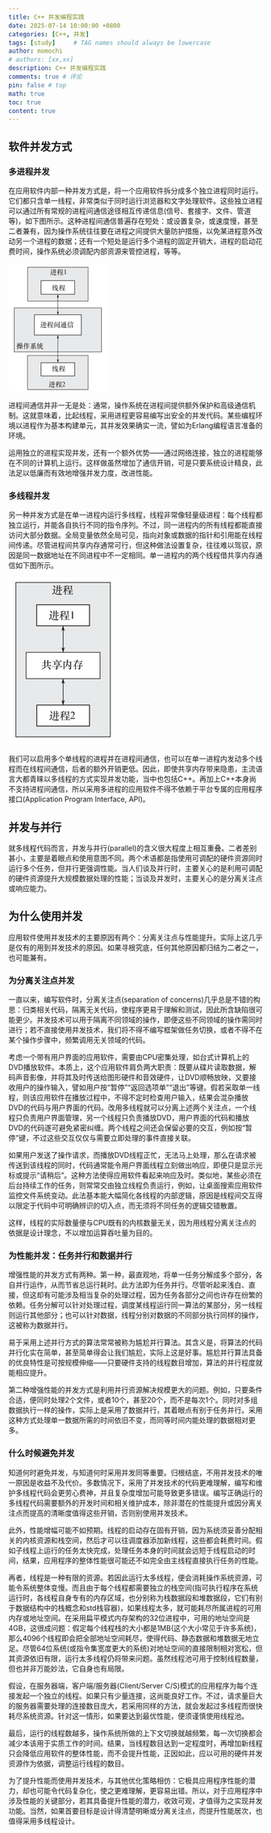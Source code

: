 ```yaml
---
title: C++ 并发编程实践
date: 2025-07-14 10:00:00 +0800
categories: [C++, 并发]
tags: [study]     # TAG names should always be lowercase
author: momochi
# authors: [xx,xx]
description: C++ 并发编程实践 
comments: true # 评论
pin: false # top 
math: true
toc: true
content: true
---
```


## 软件并发方式

### 多进程并发

在应用软件内部一种并发方式是，将一个应用软件拆分成多个独立进程同时运行。它们都只含单一线程，非常类似于同时运行浏览器和文字处理软件。这些独立进程可以通过所有常规的进程间通信途径相互传递信息(信号、套接字、文件、管道等)，如下图所示。这种进程间通信普遍存在短处：或设置复杂，或速度慢，甚至二者兼有，因为操作系统往往要在进程之间提供大量防护措施，以免某进程意外改动另一个进程的数据；还有一个短处是运行多个进程的固定开销大，进程的启动花费时间，操作系统必须调配内部资源来管控进程，等等。

![alt text](/assets/img/C++并发/1.3.png)

进程间通信并非一无是处：通常，操作系统在进程间提供额外保护和高级通信机制。这就意味着，比起线程，采用进程更容易编写出安全的并发代码。某些编程环境以进程作为基本构建单元，其并发效果确实一流，譬如为Erlang编程语言准备的环境。

运用独立的进程实现并发，还有一个额外优势——通过网络连接，独立的进程能够在不同的计算机上运行。这样做虽然增加了通信开销，可是只要系统设计精良，此法足以低廉而有效地增强并发力度，改进性能。

### 多线程并发

另一种并发方式是在单一进程内运行多线程，线程非常像轻量级进程：每个线程都独立运行，并能各自执行不同的指令序列。不过，同一进程内的所有线程都能直接访问大部分数据。全局变量依然全局可见，指向对象或数据的指针和引用能在线程间传递。尽管进程间共享内存通常可行，但这种做法设置复杂，往往难以驾驭，原因是同一数据地址在不同进程中不一定相同。单一进程内的两个线程借共享内存通信如下图所示。

![alt text](/assets/img/C++并发/1.4.png)

我们可以启用多个单线程的进程并在进程间通信，也可以在单一进程内发动多个线程而在线程间通信，后者的额外开销更低。因此，即使共享内存带来隐患，主流语言大都青睐以多线程的方式实现并发功能，当中也包括C++。再加上C++本身尚不支持进程间通信，所以采用多进程的应用软件不得不依赖于平台专属的应用程序接口(Application Program Interface, API)。

## 并发与并行

就多线程代码而言，并发与并行(parallel)的含义很大程度上相互重叠。二者差别甚小，主要是着眼点和使用意图不同。两个术语都是指使用可调配的硬件资源同时运行多个任务，但并行更强调性能。当人们谈及并行时，主要关心的是利用可调配的硬件资源提升大规模数据处理的性能；当谈及并发时，主要关心的是分离关注点或响应能力。

## 为什么使用并发

应用软件使用并发技术的主要原因有两个：分离关注点与性能提升。实际上这几乎是仅有的用到并发技术的原因。如果寻根究底，任何其他原因都归结为二者之一，也可能兼有。

### 为分离关注点并发

一直以来，编写软件时，分离关注点(separation of concerns)几乎总是不错的构思：归类相关代码，隔离无关代码，使程序更易于理解和测试，因此所含缺陷很可能更少。并发技术可以用于隔离不同领域的操作，即便这些不同领域的操作需同时进行；若不直接使用并发技术，我们将不得不编写框架做任务切换，或者不得不在某个操作步骤中，频繁调用无关领域的代码。

考虑一个带有用户界面的应用软件，需要由CPU密集处理，如台式计算机上的DVD播放软件。本质上，这个应用软件肩负两大职责：既要从碟片读取数据，解码声音影像，并将其及时传送给图形硬件和音效硬件，让DVD顺畅放映，又要接收用户的操作输入，譬如用户按“暂停”“返回选项单”“退出”等键。假若采取单一线程，则该应用软件在播放过程中，不得不定时检查用户输入，结果会混杂播放DVD的代码与用户界面的代码。改用多线程就可以分离上述两个关注点，一个线程只负责用户界面管理，另一个线程只负责播放DVD，用户界面的代码和播放DVD的代码遂可避免紧密纠缠。两个线程之间还会保留必要的交互，例如按“暂停”键，不过这些交互仅仅与需要立即处理的事件直接关联。

如果用户发送了操作请求，而播放DVD线程正忙，无法马上处理，那么在请求被传送到该线程的同时，代码通常能令用户界面线程立刻做出响应，即便只是显示光标或提示“请稍后”。这种方法使得应用软件看起来响应及时。类似地，某些必须在后台持续工作的任务，则常常交由独立线程负责运行，例如，让桌面搜索应用软件监控文件系统变动。此法基本能大幅简化各线程的内部逻辑，原因是线程间交互得以限定于代码中可明确辨识的切入点，而无须将不同任务的逻辑交错散置。

这样，线程的实际数量便与CPU既有的内核数量无关，因为用线程分离关注点的依据是设计理念，不以增加运算吞吐量为目的。

### 为性能并发：任务并行和数据并行

增强性能的并发方式有两种。第一种，最直观地，将单一任务分解成多个部分，各自并行运作，从而节省总运行耗时。此方法即为任务并行。尽管听起来浅白、直接，但这却有可能涉及相当复杂的处理过程，因为任务各部分之间也许存在纷繁的依赖。任务分解可以针对处理过程，调度某线程运行同一算法的某部分，另一线程则运行其他部分；也可以针对数据，线程分别对数据的不同部分执行同样的操作，这被称为数据并行。

易于采用上述并行方式的算法常常被称为尴尬并行算法。其含义是，将算法的代码并行化实在简单，甚至简单得会让我们尴尬，实际上这是好事。尴尬并行算法具备的优良特性是可按规模伸缩——只要硬件支持的线程数目增加，算法的并行程度就能相应提升。

第二种增强性能的并发方式是利用并行资源解决规模更大的问题。例如，只要条件合适，便同时处理2个文件，或者10个，甚至20个，而不是每次1个。同时对多组数据执行一样的操作，实际上是采用了数据并行，其着眼点有别于任务并行。采用这种方式处理单一数据所需的时间依旧不变，而同等时间内能处理的数据相对更多。

### 什么时候避免并发

知道何时避免并发，与知道何时采用并发同等重要。归根结底，不用并发技术的唯一原因是收益不及代价。多数情况下，采用了并发技术的代码更难理解，编写和维护多线程代码会更劳心费神，并且复杂度增加可能导致更多错误。编写正确运行的多线程代码需要额外的开发时间和相关维护成本，除非潜在的性能提升或因分离关注点而提高的清晰度值得这些开销，否则别使用并发技术。

此外，性能增幅可能不如预期。线程的启动存在固有开销，因为系统须妥善分配相关的内核资源和栈空间，然后才可以往调度器添加新线程，这些都会耗费时间。假如子线程上运行的任务太快完成，处理任务本身的时间就会远短于线程启动的时间，结果，应用程序的整体性能很可能还不如完全由主线程直接执行任务的性能。

再者，线程是一种有限的资源。若因此运行太多线程，便会消耗操作系统资源，可能令系统整体变慢。而且由于每个线程都需要独立的栈空间(指可执行程序在系统运行时，各线程自身专有的内存区域，也分别称为栈数据段和堆数据段，它们有别于数据结构中的栈概念和std栈容器)，如果线程太多，就可能耗尽所属进程的可用内存或地址空间。在采用扁平模式内存架构的32位进程中，可用的地址空间是4GB，这很成问题：假定每个线程栈的大小都是1MB(这个大小常见于许多系统)，那么4096个线程即会把全部地址空间耗尽，使得代码、静态数据和堆数据无地立足。尽管64位系统(或指令集宽度更大的系统)对地址空间的直接限制相对宽松，但其资源依旧有限，运行太多线程仍将带来问题。虽然线程池可用于控制线程数量，但也并非万能妙法，它自身也有局限。

假设，在服务器端，客户端/服务器(Client/Server C/S)模式的应用程序为每个连接发起一个独立的线程。如果只有少量连接，这尚能良好工作。不过，请求量巨大的服务器需要处理的连接数目庞大，若采用同样的方法，就会发起过多线程而很快耗尽系统资源。针对这一情形，如果要达到最优性能，便须谨慎使用线程池。

最后，运行的线程数越多，操作系统所做的上下文切换就越频繁，每一次切换都会减少本该用于实质工作的时间。结果，当线程数目达到一定程度时，再增加新线程只会降低应用软件的整体性能，而不会提升性能，正因如此，应以可用的硬件并发资源作为依据，调整运行线程的数目。

为了提升性能而使用并发技术，与其他优化策略相仿：它极具应用程序性能的潜力，却也可能令代码复杂化，使之更难理解，更容易出错。所以，对于应用程序中涉及性能的关键部分，若其具备提升性能的潜力，收效可观，才值得为之实现并发功能。当然，如果首要目标是设计得清楚明晰或分离关注点，而提升性能居次，也值得采用多线程设计。

